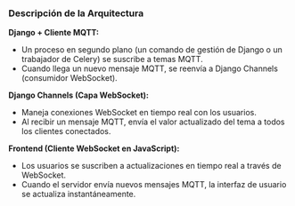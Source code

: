 ### Descripción de la Arquitectura

**Django + Cliente MQTT:**

- Un proceso en segundo plano (un comando de gestión de Django o un trabajador de Celery) se suscribe a temas MQTT.  
- Cuando llega un nuevo mensaje MQTT, se reenvía a Django Channels (consumidor WebSocket).  

**Django Channels (Capa WebSocket):**  

- Maneja conexiones WebSocket en tiempo real con los usuarios.  
- Al recibir un mensaje MQTT, envía el valor actualizado del tema a todos los clientes conectados.  

**Frontend (Cliente WebSocket en JavaScript):**  

- Los usuarios se suscriben a actualizaciones en tiempo real a través de WebSocket.  
- Cuando el servidor envía nuevos mensajes MQTT, la interfaz de usuario se actualiza instantáneamente.